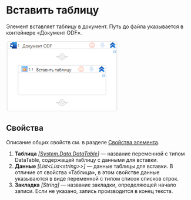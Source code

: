 # Вставить таблицу

Элемент вставляет таблицу в документ. Путь до файла указывается в контейнере «Документ ODF».

![](<../../../.gitbook/assets1/windows_items/odf-input-table.png>)


## Свойства

Описание общих свойств см. в разделе [Свойства элемента](https://docs.primo-rpa.ru/primo-rpa/primo-studio/process/elements#svoistva-elementa).


1. **Таблица** *[[System.Data.DataTable](https://learn.microsoft.com/ru-ru/dotnet/api/system.data.datatable?view=net-5.0)]* — название переменной с типом DataTable, содержащей таблицу с данными для вставки.  
2. **Данные** *[List<List\<string>>]* — данные таблицы для вставки. В отличие от свойства «Таблица», в этом свойстве данные указываются в виде переменной с типом список списков строк. 
3. **Закладка** *[String]* — название закладки, определяющей начало записи. Если не указано, запись производится в конец текста.
